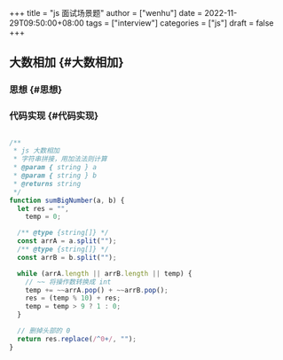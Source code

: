 +++
title = "js 面试场景题"
author = ["wenhu"]
date = 2022-11-29T09:50:00+08:00
tags = ["interview"]
categories = ["js"]
draft = false
+++

## 大数相加 {#大数相加}


### 思想 {#思想}


### 代码实现 {#代码实现}

```js

/**
 * js 大数相加
 * 字符串拼接，用加法法则计算
 * @param { string } a
 * @param { string } b
 * @returns string
 */
function sumBigNumber(a, b) {
  let res = "",
    temp = 0;

  /** @type {string[]} */
  const arrA = a.split("");
  /** @type {string[]} */
  const arrB = b.split("");

  while (arrA.length || arrB.length || temp) {
    // ~~ 将操作数转换成 int
    temp += ~~arrA.pop() + ~~arrB.pop();
    res = (temp % 10) + res;
    temp = temp > 9 ? 1 : 0;
  }

  // 删掉头部的 0
  return res.replace(/^0+/, "");
}

```
